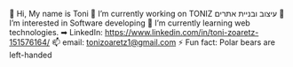 👋 Hi, My name is Toni
💼 I’m currently working on TONIZ עיצוב ובניית אתרים
👀 I’m interested in Software developing
🌱 I’m currently learning web technologies.
➡ LinkedIn: https://www.linkedin.com/in/toni-zoaretz-151576164/
📫 email: tonizoaretz1@gmail.com
⚡ Fun fact: Polar bears are left-handed

<!--
**Toni-Zoaretz/Toni-Zoaretz** is a ✨ _special_ ✨ repository because its `README.md` (this file) appears on your GitHub profile.







